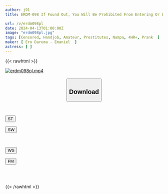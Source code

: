 ```yaml
---
author: j91
title: ERDM-098 If Found Out, You Will Be Prohibited From Entering Or Leaving Kabukicho! Hidden Photo Of Hostess! Raw Sex Pillow Business X Handjob Customer Service X 4 Hours Of In-store FUCK

url: /v/erdm098pl
date: 2024-04-13T01:00:00Z
image: "erdm098pl.jpg"
tags: [Censored, Handjob, Amateur, Prostitutes, Nampa, 4HR+, Prank	]
maker: [ Ero Daruma - Emaniel  ]
actress: [ ]
---
```



{{< rawhtml >}}

<div class="video" data-videoid="KGa9AbpoBDU0r38">
    <a href="javascript:;">
        <img src="/v/erdm098pl/erdm098pl.jpg" width="WIDTH" height="HEIGHT" alt="erdm098pl.mp4" loading="lazy">
    </a>
</div>

<script type="text/javascript" src="https://j91.asia/asset/on-demand-st.js"></script>

<br>
  <link rel="stylesheet" href="https://j91.asia/asset/bs5.css">
  
  <center>
  <button class="btn btn-primary" type="button" data-bs-toggle="collapse" data-bs-target=".multi-collapse" aria-expanded="false" aria-controls="multiCollapseExample1 multiCollapseExample2"><h2>Download</h2></button></center>
</p>
<div class="row">
  <div class="col">
    <div class="collapse multi-collapse" id="multiCollapseExample1">
      <div class="card card-body">
	      	      <br>
<div class="buttons">  
<p><a href="https://streamtape.to/v/KGa9AbpoBDU0r38" target="_blank"><button class="btn-hover color-3"><i class="fa fa-download"></i> ST</button></a></p>
<p><a href="https://asnwish.com/olqz8on4i3ky" target="_blank"><button class="btn-hover color-2"><i class="fa fa-download"></i> SW</button></a></p></div>
    </div>
  </div>
</div>
  <div class="col">
    <div class="collapse multi-collapse" id="multiCollapseExample2">
      <div class="card card-body">
	      <br>
<div class="buttons">
<p><a href="javascript:;"><button class="btn-hover color-9"><i class="fa fa-download"></i> WS</button></a></p>
<p><a href="javascript:;"><button class="btn-hover color-8"><i class="fa fa-download"></i> FM</button></a></p></div>
<br><br>
      </div>
    </div>
  </div>
</div>

{{< /rawhtml >}}